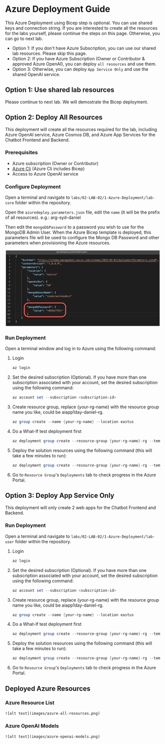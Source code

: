 # Azure Deployment Guide

This Azure Deployment using Bicep step is optional. You can use shared keys and connection string. If you are interested to create all the resources for the labs yourself, please continue the steps on this page. Otherwise, you can go to next lab.

- Option 1: If you don't have Azure Subscription, you can use our shared lab resources. Please skip this page.
- Option 2: If you have Azure Subscription (Owner or Contributor & approved Azure OpenAI), you can deploy `all resources` and use them.
- Option 3: Otherwise, you can deploy `App Service Only` and use the shared OpenAI service.


## Option 1: Use shared lab resources

Please continue to next lab. We will demostrate the Bicep deployment.

## Option 2: Deploy All Resources

This deployment will create all the resources required for the lab, including Azure OpenAI service, Azure Cosmos DB, and Azure App Services for the Chatbot Frontend and Backend.

### Prerequisites

- Azure subscription (Owner or Contributor)
- [Azure Cli](https://learn.microsoft.com/en-us/cli/azure/install-azure-cli) (Azure Cli includes Bicep)
- Access to Azure OpenAI service

### Configure Deployment

Open a terminal and navigate to `labs/02-LAB-02/1-Azure-Deployment/lab-core` folder within the repository.

Open the `azuredeploy.parameters.json` file, edit the `name` (it will be the prefix of all resources). e.g.: arg-syd-daniel

Then edit the `mongoDbPassword` to a password you wish to use for the MongoDB Admin User. When the Azure Bicep template is deployed, this parameters file will be used to configure the Mongo DB Password and other parameters when provisioning the Azure resources.

![editing the azuredeploy.parameters.json file with mongoDBPassword parameter highlighted](images/editor-azuredeploy-parameters-json-password.png)

### Run Deployment

Open a terminal window and log in to Azure using the following command:

1. Login

   ```Powershell
   az login
   ```

2. Set the desired subscription (Optional). If you have more than one subscription associated with your account, set the desired subscription using the following command:

   ```Powershell
   az account set --subscription <subscription-id>
   ```

3. Create resource group, replace \{your-rg-name\} with the resource group name you like, could be aiapp1day-daniel-rg.

   ```Powershell
   az group create --name {your-rg-name} --location eastus
   ```

4. Do a What-If test deployment first

   ```Powershell
   az deployment group create --resource-group {your-rg-name}-rg --template-file ./azuredeploy.bicep --parameters ./azuredeploy.parameters.json --what-if
   ```

5. Deploy the solution resources using the following command (this will take a few minutes to run):

   ```Powershell
   az deployment group create --resource-group {your-rg-name}-rg --template-file ./azuredeploy.bicep --parameters ./azuredeploy.parameters.json
   ```

6. Go to `Resource Group`'s `Deployments` tab to check progress in the Azure Portal.


## Option 3: Deploy App Service Only

This deployment will only create 2 web apps for the Chatbot Frontend and Backend.

### Run Deployment

Open a terminal and navigate to `labs/02-LAB-02/1-Azure-Deployment/lab-user` folder within the repository.

1. Login

   ```Powershell
   az login
   ```

2. Set the desired subscription (Optional). If you have more than one subscription associated with your account, set the desired subscription using the following command:

   ```Powershell
   az account set --subscription <subscription-id>
   ```

3. Create resource group, replace \{your-rg-name\} with the resource group name you like, could be aiapp1day-daniel-rg.

   ```Powershell
   az group create --name {your-rg-name} --location eastus
   ```

4. Do a What-If test deployment first

   ```Powershell
   az deployment group create --resource-group {your-rg-name}-rg --template-file ./azuredeploy.bicep --parameters ./azuredeploy.parameters.json --what-if
   ```

5. Deploy the solution resources using the following command (this will take a few minutes to run):

   ```Powershell
   az deployment group create --resource-group {your-rg-name}-rg --template-file ./azuredeploy.bicep --parameters ./azuredeploy.parameters.json
   ```

6. Go to `Resource Group`'s `Deployments` tab to check progress in the Azure Portal.


## Deployed Azure Resources

### Azure Resource List

    ![alt text](images/azure-all-resources.png)

### Azure OpenAI Models

    ![alt text](images/azure-openai-models.png)
